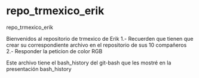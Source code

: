 # repo_trmexico_erik
repo_trmexico_erik

Bienvenidos al repositorio de trmexico de Erik
1.- Recuerden que tienen que crear su correspondiente archivo en el repositorio de sus 10 compañeros
2.- Responder la peticion de color RGB

Este archivo tiene el bash_history del git-bash que les mostré en la presentación
bash_history

